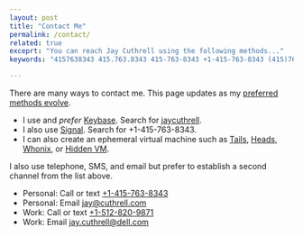 ```yaml
---
layout: post
title: "Contact Me"
permalink: /contact/
related: true
exceprt: "You can reach Jay Cuthrell using the following methods..."
keywords: "4157638343 415.763.8343 415-763-8343 +1-415-763-8343 (415)763-8343 @jaycuthrell jay@cuthrell.com"

---
```


There are many ways to contact me. This page updates as my [preferred methods evolve](https://ssd.eff.org/en). 
* I use and _prefer_ [Keybase](https://keybase.io/download). Search for [jaycuthrell](https://keybase.io/jaycuthrell).
* I also use [Signal](https://signal.org/install/). Search for +1-415-763-8343.
* I can also create an ephemeral virtual machine such as [Tails](https://tails.boum.org/about/index.en.html), [Heads](https://heads.dyne.org/about.html), [Whonix](https://www.whonix.org/wiki/Main_Page), or [Hidden VM](https://github.com/aforensics/HiddenVM).

I also use telephone, SMS, and email but prefer to establish a second channel from the list above.
- Personal: Call or text [+1-415-763-8343](tel:1-415-763-8343)
- Personal: Email [jay@cuthrell.com](mailto:jay@cuthrell.com?SUBJECT=2019+via+jaycuthrell.com)
- Work: Call or text [+1-512-820-9871](tel:1-512-820-9871)
- Work: Email [jay.cuthrell@dell.com](mailto:jay.cuthrell@dell.com?SUBJECT=2019+via+jaycuthrell.com)
